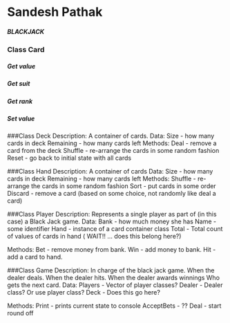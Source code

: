 
# Sandesh Pathak

##### BLACKJACK 



### Class Card

##### Get value
##### Get suit 
##### Get rank
##### Set value


###Class Deck
Description:
A container of cards.
Data:
Size - how many cards in deck
Remaining - how many cards left
Methods:
Deal - remove a card from the deck
Shuffle - re-arrange the cards in some random fashion
Reset - go back to initial state with all cards

###Class Hand
Description:
A container of cards
Data:
Size - how many cards in deck
Remaining - how many cards left
Methods:
Shuffle - re-arrange the cards in some random fashion
Sort - put cards in some order
Discard - remove a card (based on some choice, not randomly like deal a card)

###Class Player
Description:
Represents a single player as part of (in this case) a Black Jack game.
Data:
Bank - how much money she has
Name - some identifier
Hand - instance of a card container class
Total - Total count of values of cards in hand ( WAIT!! ... does this belong here?)

Methods:
Bet - remove money from bank.
Win - add money to bank.
Hit - add a card to hand.

###Class Game
Description:
In charge of the black jack game.
When the dealer deals.
When the dealer hits.
When the dealer awards winnings 
Who gets the next card.
Data:
Players - Vector of player classes?
Dealer - Dealer class? Or use player class?
Deck - Does this go here?

Methods:
Print - prints current state to console
AcceptBets - ??
Deal - start round off
